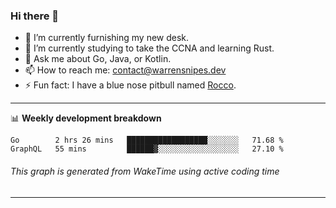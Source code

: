 ### Hi there 👋

- 🔭 I’m currently furnishing my new desk.
- 🌱 I’m currently studying to take the CCNA and learning Rust.
- 💬 Ask me about Go, Java, or Kotlin.
- 📫 How to reach me: contact@warrensnipes.dev
- ⚡ Fun fact: I have a blue nose pitbull named [Rocco](https://i.imgur.com/iLsSCKu.jpg).

-------

📊 **Weekly development breakdown**
<!--START_SECTION:waka-->
```text
Go        2 hrs 26 mins   ██████████████████░░░░░░░   71.68 % 
GraphQL   55 mins         ██████▓░░░░░░░░░░░░░░░░░░   27.10 % 
```
<!--END_SECTION:waka-->
###### *This graph is generated from WakeTime using active coding time*
-------

